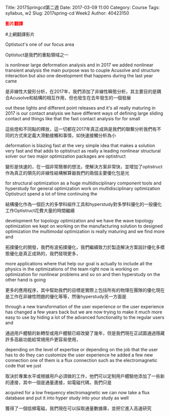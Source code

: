 Title: 2017Springcd第二週
Date: 2017-03-09 11:00
Category: Course
Tags: syllabus, w2
Slug: 2017spring-cd Week2
Author: 40423150

<b><font color="red">影片翻譯 </font></b>
 

<!-- PELICAN_END_SUMMARY -->
#上網翻譯影片

Optistuct's one of our focus area

Optistuct是我們的重點領域之一

is nonlinear large deformation analysis and in 2017 we added nonlinear transient analysis the main purpose was to couple Acusolve and structure interaction but also one development that happens during the last year came

是非線性大變形分析，在2017年，我們添加了非線性瞬態分析，其主要目的是耦合Acusolve和結構的相互作用，但也發生在去年發生的一個發展

out these lights and different point releases and it's all really maturing in 2017 is our contact analysis we have different ways of defining large sliding contact and things like that the fast contact analysis for for small

這些燈和不同點的釋放，這一切都在2017年真正成熟是我們的聯繫分析我們有不同的方式來定義大滑動接觸和事情，如快速接觸分析為小

deformation is blazing fast at the very simple idea that makes a solution very fast and that adds to optistruct as really a leading nonlinear structural solver our two major optimization packages are optistruct

變形是快速的，在一個非常簡單的想法，使解決方案非常快，並增加了optistruct作為真正的領先的非線性結構解算器我們的兩個主要優化包是光

for structural optimization as a huge multidisciplinary component tools and hyperstudy for general optimization work on multidisciplinary optimization Optistruct spend a lot of time continuing the

結構優化作為一個巨大的多學科組件工具和hyperstudy對多學科優化的一般優化工作Optistruct花費大量的時間繼續

development for topology optimization and we have the wave topology optimization we kept on working on the manufacturing solution to designed optimization the multimodal optimization is really maturing and we find more and

拓撲優化的開發，我們有波拓撲優化，我們繼續致力於製造解決方案設計優化多模態優化是真正成熟的，我們發現更多，

more applications where that help our goal is actually to include all the physics in the optimizations of the team right now is working on optimization for nonlinear problems and so on and then hyperstudy on the other hand is going

更多的應用程序，其中幫助我們的目標是實際上包括所有的物理在團隊的優化現在是工作在非線性問題的優化等等，然後hyperstudy另一方面是

through a new transformation of the user experience or the user experience has changed a few years back but we are now trying to make it much more easy to use by hiding a lot of the advanced functionality to the regular users and

通過用戶體驗的新轉型或用戶體驗已經改變了幾年，但是我們現在正試圖通過隱藏許多高級功能給常規用戶更容易使用，

depending on the level of expertise or depending on the job that the user has to do they can customize the user experience he added a few new connection one of them is a flux connection such as the electromagnetic code that we just

取決於專業水平或根據用戶必須做的工作，他們可以定制用戶體驗他添加了一些新的連接，其中一個是通量連接，如電磁代碼，我們只是

acquired for a low frequency electromagnetic we can now take a flux database and put it into hyper study into your study as well

獲得了一個低頻電磁，我們現在可以採取通量數據庫，並把它進入高速研究